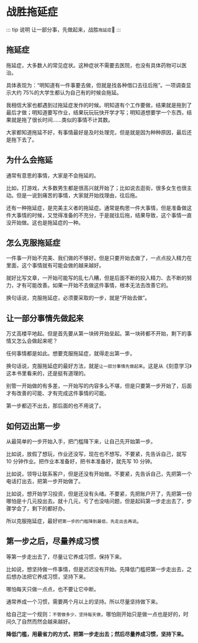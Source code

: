# 战胜拖延症

::: tip 说明
让一部分事，先做起来，战胜`拖延症`:fist_left:
:::

## 拖延症

拖延症，大多数人的常见症状。这种症状不需要去医院，也没有具体药物可以医治。

具体表现为：“明知道有一件事要去做，但就是找各种借口去往后拖”。一项调查显示大约 75%的大学生都认为自己有的时候会拖延。

我相信大家也都遇到过拖延症发作的时候。明知道有个工作要做，结果就是拖到了最后才做；明知道要写作业，结果玩玩玩快开学才写；明知道想要学一个东西，结果就是拖了很长时间......类似的事情不计其数。

大家都知道拖延不好，有事情最好是及时处理完，但是就是因为种种原因，最后还是拖下去了。

## 为什么会拖延

通常有意思的事情，大家是不会拖延的。

比如，打游戏，大多数男生都是很高兴就开始了；比如说去逛街，很多女生也很主动。但是一说到痛苦的事情，大家就开始找理由，往后拖。

还有一种拖延症，是完美主义者的拖延症。通常是构思一件大事情，但是准备做这件大事情的时候，又觉得准备的不充分，于是就往后拖，结果导致，这个事情一直没开始做。这也是拖延症的一种。

## 怎么克服拖延症

一件事一开始不完美、我们做的不够好。但是只要开始去做了，一点点投入精力在里面，这个事情就有可能会做的越来越好。

就好比写文章，一开始可能写的乱七八糟，但是后面不断的投入精力、去不断的努力，才有可能改善。如果一开始不去做这件事情，根本无法去改善它的。

换句话说，克服拖延症，必须要采取的一步，就是“开始去做”。

## 让一部分事情先做起来

万丈高楼平地起。但是首先要从第一块砖开始垒起。第一块砖都不开始，剩下的事情又怎么会做起来呢？

任何事情都是如此。想要克服拖延症，就得走出第一步。

换句话说，克服拖延症的最好方法，就是`让一部分事情先做起来`。这是从《刻意学习》这本书里看来的，还是挺有道理的。

别管一开始做的有多差，一开始写的内容多么不堪，但是只要第一步开始了，后面才有改善的可能、才有完成这件事情的可能。

第一步都迈不出去，那后面的也不用说了。

## 如何迈出第一步

从最简单的一步开始入手，把门槛降下来，让自己先开始第一步。

比如说，放假了想玩，作业还没写，现在也不想写。不要紧，先告诉自己，就写 10 分钟作业。把作业本准备好，把书本准备好，就先写 10 分钟。

比如说，领导让联系客户，但是还没有开始做。不要紧，先告诉自己，先把第一个电话打出去，把第一步开始做了。

比如说，想开始学习投资，但是还没有头绪。不要紧，先把账户开了，先把第一份哪怕是十几元投出去。就十几元，亏了也没啥问题，但是起码第一步走出去了，步骤学会了，剩下的都好办。

所以克服拖延症，最好`把第一步的门槛降到最低，先走出去再说`。

## 第一步之后，尽量养成习惯

等第一步走出去了，尽量让它养成习惯，保持下来。

比如说，想坚持做一件事情，但是迟迟没有开始。先降低门槛把第一步走出去，之后想办法把它养成习惯，坚持下来。

哪怕每天只做一点点，也不要让它中断。

通常养成一个习惯，需要两个月以上的坚持。所以尽量坚持做下来。

给自己定一个规则：`不管做多少，坚持每天做`，哪怕刚开始只是做一点也是好的，时间久了自然而然会越来越好。

**降低门槛，用最省力的方式，把第一步走出去；然后尽量养成习惯，坚持下来。**

